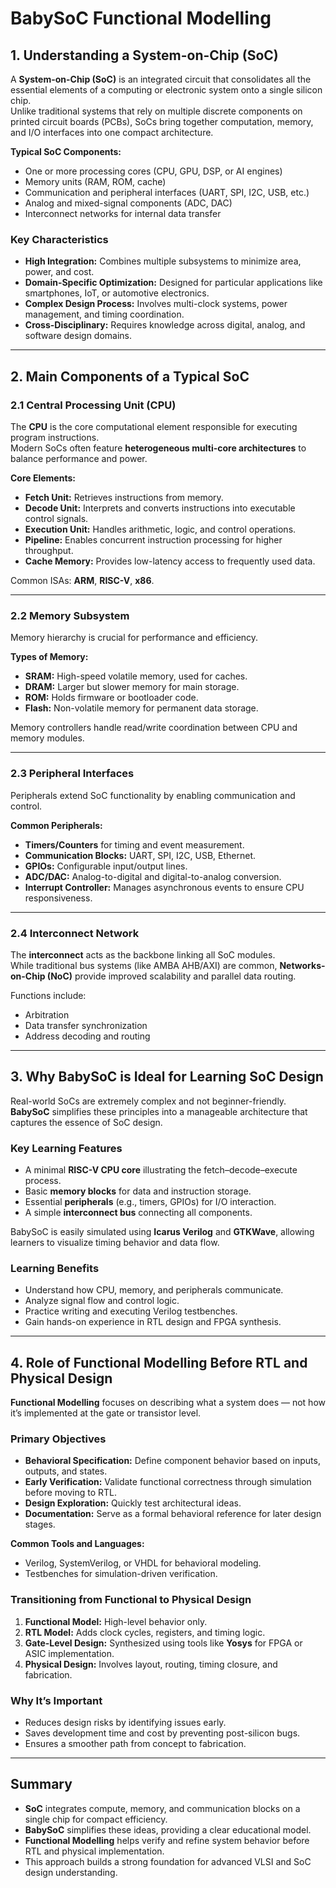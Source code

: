 # BabySoC Functional Modelling

## 1. Understanding a System-on-Chip (SoC)

A **System-on-Chip (SoC)** is an integrated circuit that consolidates all the essential elements of a computing or electronic system onto a single silicon chip.  
Unlike traditional systems that rely on multiple discrete components on printed circuit boards (PCBs), SoCs bring together computation, memory, and I/O interfaces into one compact architecture.

**Typical SoC Components:**

- One or more processing cores (CPU, GPU, DSP, or AI engines)  
- Memory units (RAM, ROM, cache)  
- Communication and peripheral interfaces (UART, SPI, I2C, USB, etc.)  
- Analog and mixed-signal components (ADC, DAC)  
- Interconnect networks for internal data transfer  

### Key Characteristics

- **High Integration:** Combines multiple subsystems to minimize area, power, and cost.  
- **Domain-Specific Optimization:** Designed for particular applications like smartphones, IoT, or automotive electronics.  
- **Complex Design Process:** Involves multi-clock systems, power management, and timing coordination.  
- **Cross-Disciplinary:** Requires knowledge across digital, analog, and software design domains.  

---

## 2. Main Components of a Typical SoC

### 2.1 Central Processing Unit (CPU)

The **CPU** is the core computational element responsible for executing program instructions.  
Modern SoCs often feature **heterogeneous multi-core architectures** to balance performance and power.

**Core Elements:**

- **Fetch Unit:** Retrieves instructions from memory.  
- **Decode Unit:** Interprets and converts instructions into executable control signals.  
- **Execution Unit:** Handles arithmetic, logic, and control operations.  
- **Pipeline:** Enables concurrent instruction processing for higher throughput.  
- **Cache Memory:** Provides low-latency access to frequently used data.  

Common ISAs: **ARM**, **RISC-V**, **x86**.  

---

### 2.2 Memory Subsystem

Memory hierarchy is crucial for performance and efficiency.

**Types of Memory:**

- **SRAM:** High-speed volatile memory, used for caches.  
- **DRAM:** Larger but slower memory for main storage.  
- **ROM:** Holds firmware or bootloader code.  
- **Flash:** Non-volatile memory for permanent data storage.  

Memory controllers handle read/write coordination between CPU and memory modules.

---

### 2.3 Peripheral Interfaces

Peripherals extend SoC functionality by enabling communication and control.

**Common Peripherals:**

- **Timers/Counters** for timing and event measurement.  
- **Communication Blocks:** UART, SPI, I2C, USB, Ethernet.  
- **GPIOs:** Configurable input/output lines.  
- **ADC/DAC:** Analog-to-digital and digital-to-analog conversion.  
- **Interrupt Controller:** Manages asynchronous events to ensure CPU responsiveness.  

---

### 2.4 Interconnect Network

The **interconnect** acts as the backbone linking all SoC modules.  
While traditional bus systems (like AMBA AHB/AXI) are common, **Networks-on-Chip (NoC)** provide improved scalability and parallel data routing.

Functions include:
- Arbitration  
- Data transfer synchronization  
- Address decoding and routing  

---

## 3. Why BabySoC is Ideal for Learning SoC Design

Real-world SoCs are extremely complex and not beginner-friendly.  
**BabySoC** simplifies these principles into a manageable architecture that captures the essence of SoC design.

### Key Learning Features

- A minimal **RISC-V CPU core** illustrating the fetch–decode–execute process.  
- Basic **memory blocks** for data and instruction storage.  
- Essential **peripherals** (e.g., timers, GPIOs) for I/O interaction.  
- A simple **interconnect bus** connecting all components.  

BabySoC is easily simulated using **Icarus Verilog** and **GTKWave**, allowing learners to visualize timing behavior and data flow.

### Learning Benefits

- Understand how CPU, memory, and peripherals communicate.  
- Analyze signal flow and control logic.  
- Practice writing and executing Verilog testbenches.  
- Gain hands-on experience in RTL design and FPGA synthesis.  

---

## 4. Role of Functional Modelling Before RTL and Physical Design

**Functional Modelling** focuses on describing what a system does — not how it’s implemented at the gate or transistor level.

### Primary Objectives

- **Behavioral Specification:** Define component behavior based on inputs, outputs, and states.  
- **Early Verification:** Validate functional correctness through simulation before moving to RTL.  
- **Design Exploration:** Quickly test architectural ideas.  
- **Documentation:** Serve as a formal behavioral reference for later design stages.  

**Common Tools and Languages:**
- Verilog, SystemVerilog, or VHDL for behavioral modeling.  
- Testbenches for simulation-driven verification.  

### Transitioning from Functional to Physical Design

1. **Functional Model:** High-level behavior only.  
2. **RTL Model:** Adds clock cycles, registers, and timing logic.  
3. **Gate-Level Design:** Synthesized using tools like **Yosys** for FPGA or ASIC implementation.  
4. **Physical Design:** Involves layout, routing, timing closure, and fabrication.  

### Why It’s Important

- Reduces design risks by identifying issues early.  
- Saves development time and cost by preventing post-silicon bugs.  
- Ensures a smoother path from concept to fabrication.  

---

## Summary

- **SoC** integrates compute, memory, and communication blocks on a single chip for compact efficiency.  
- **BabySoC** simplifies these ideas, providing a clear educational model.  
- **Functional Modelling** helps verify and refine system behavior before RTL and physical implementation.  
- This approach builds a strong foundation for advanced VLSI and SoC design understanding.  
